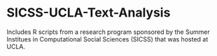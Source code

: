# SICSS-UCLA-Text-Analysis
Includes R scripts from a research program sponsored by the Summer Institues in Computational Social Sciences (SICSS) that was hosted at UCLA.
